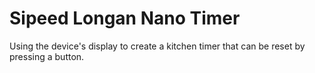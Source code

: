 # Sipeed Longan Nano Timer
Using the device's display to create a kitchen timer that can be reset by pressing a button.
